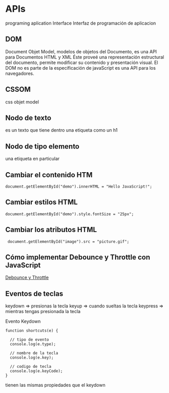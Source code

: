 # APIs

   programing aplication Interface
   Interfaz de programación de aplicacion

## DOM

  Document Objet Model, modelos de objetos del Documento, es una API para Documentos HTML y XML
  Éste proveé una representación estructural del documento, permite modificar su contenido y presentación visual.
  El DOM no es parte de la especificación de javaScript es una API  para los navegadores.

## CSSOM

  css objet model

## Nodo de texto

  es un texto que tiene dentro una etiqueta como un h1

## Nodo de tipo elemento

  una etiqueta en particular

## Cambiar el contenido HTM

    document.getElementById("demo").innerHTML = "Hello JavaScript!";

## Cambiar estilos HTML

    document.getElementById("demo").style.fontSize = "25px";

## Cambiar los atributos HTML

     document.getElementById("image").src = "picture.gif";

## Cómo implementar Debounce y Throttle con JavaScript

  [Debounce y Throttle](https://www.youtube.com/watch?v=myEsMzsJEFg&list=PLvq-jIkSeTUZ6QgYYO3MwG9EMqC-KoLXA&index=75)

## Eventos de teclas

  keydown => presionas la tecla
  keyup => cuando sueltas la tecla
  keypress => mientras tengas presionada la tecla

  Evento Keydown

    function shortcuts(e) {

      // tipo de evento
      console.log(e.type);

      // nombre de la tecla
      console.log(e.key);

      // codigo de tecla
      console.log(e.keyCode);
    }

  tienen las mismas propiedades que el keydown
